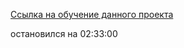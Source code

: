 [Ссылка на обучение данного проекта](https://rutube.ru/video/62ea8200410ae4b0f53a7b759f03ea52/)

остановился на 02:33:00
